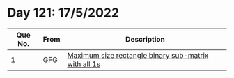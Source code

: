 # Day 121: 17/5/2022

| Que No. | From | Description |
| --- | --- | --- |
| 1 | GFG | [Maximum size rectangle binary sub-matrix with all 1s](https://www.geeksforgeeks.org/maximum-size-rectangle-binary-sub-matrix-1s/) |
